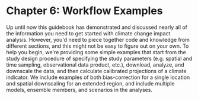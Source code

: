 # Chapter 6: Workflow Examples

Up until now this guidebook has demonstrated and discussed nearly all of the information you need to get started with climate change impact analysis. However, you'd need to piece together code and knowledge from different sections, and this might not be easy to figure out on your own. To help you begin, we're providing some simple examples that start from the study design procedure of specifying the study parameters (e.g. spatial and time sampling, observational data product, etc.), download, analyze, and downscale the data, and then calculate calibrated projections of a climate indicator. We include examples of both bias-correction for a single location and spatial downscaling for an extended region, and include multiple models, ensemble members, and scenarios in the analyses.